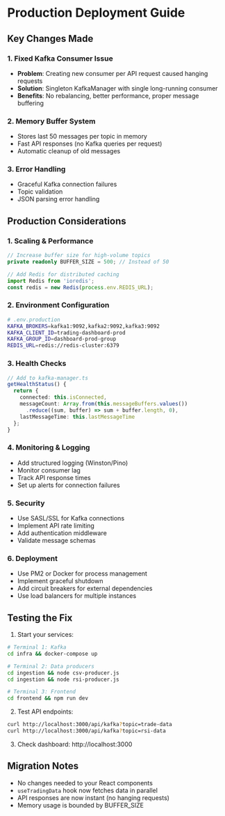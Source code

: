 # Production Deployment Guide

## Key Changes Made

### 1. Fixed Kafka Consumer Issue
- **Problem**: Creating new consumer per API request caused hanging requests
- **Solution**: Singleton KafkaManager with single long-running consumer
- **Benefits**: No rebalancing, better performance, proper message buffering

### 2. Memory Buffer System
- Stores last 50 messages per topic in memory
- Fast API responses (no Kafka queries per request)
- Automatic cleanup of old messages

### 3. Error Handling
- Graceful Kafka connection failures
- Topic validation
- JSON parsing error handling

## Production Considerations

### 1. Scaling & Performance
```typescript
// Increase buffer size for high-volume topics
private readonly BUFFER_SIZE = 500; // Instead of 50

// Add Redis for distributed caching
import Redis from 'ioredis';
const redis = new Redis(process.env.REDIS_URL);
```

### 2. Environment Configuration
```bash
# .env.production
KAFKA_BROKERS=kafka1:9092,kafka2:9092,kafka3:9092
KAFKA_CLIENT_ID=trading-dashboard-prod
KAFKA_GROUP_ID=dashboard-prod-group
REDIS_URL=redis://redis-cluster:6379
```

### 3. Health Checks
```typescript
// Add to kafka-manager.ts
getHealthStatus() {
  return {
    connected: this.isConnected,
    messageCount: Array.from(this.messageBuffers.values())
      .reduce((sum, buffer) => sum + buffer.length, 0),
    lastMessageTime: this.lastMessageTime
  };
}
```

### 4. Monitoring & Logging
- Add structured logging (Winston/Pino)
- Monitor consumer lag
- Track API response times
- Set up alerts for connection failures

### 5. Security
- Use SASL/SSL for Kafka connections
- Implement API rate limiting
- Add authentication middleware
- Validate message schemas

### 6. Deployment
- Use PM2 or Docker for process management
- Implement graceful shutdown
- Add circuit breakers for external dependencies
- Use load balancers for multiple instances

## Testing the Fix

1. Start your services:
```bash
# Terminal 1: Kafka
cd infra && docker-compose up

# Terminal 2: Data producers
cd ingestion && node csv-producer.js
cd ingestion && node rsi-producer.js

# Terminal 3: Frontend
cd frontend && npm run dev
```

2. Test API endpoints:
```bash
curl http://localhost:3000/api/kafka?topic=trade-data
curl http://localhost:3000/api/kafka?topic=rsi-data
```

3. Check dashboard: http://localhost:3000

## Migration Notes

- No changes needed to your React components
- `useTradingData` hook now fetches data in parallel
- API responses are now instant (no hanging requests)
- Memory usage is bounded by BUFFER_SIZE